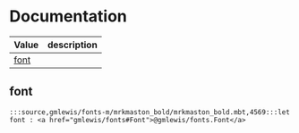 # Documentation
|Value|description|
|---|---|
|[font](#font)||

## font

```moonbit
:::source,gmlewis/fonts-m/mrkmaston_bold/mrkmaston_bold.mbt,4569:::let font : <a href="gmlewis/fonts#Font">@gmlewis/fonts.Font</a>
```


